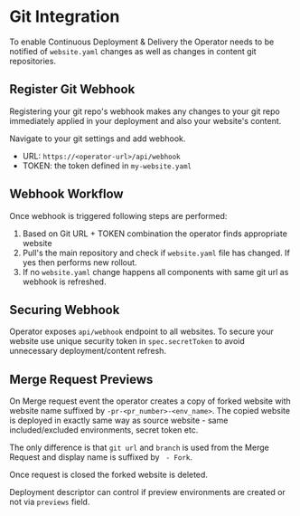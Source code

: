 # Git Integration

To enable Continuous Deployment & Delivery the Operator needs to be notified of `website.yaml` changes as well as
changes in content git repositories.

## Register Git Webhook

Registering your git repo's webhook makes any changes to your git repo immediately applied in your deployment and also
your website's content.

Navigate to your git settings and add webhook.

* URL: `https://<operator-url>/api/webhook`
* TOKEN: the token defined in `my-website.yaml`

## Webhook Workflow

Once webhook is triggered following steps are performed:

1. Based on Git URL + TOKEN combination the operator finds appropriate website
2. Pull's the main repository and check if `website.yaml` file has changed. If yes then performs new rollout.
3. If no `website.yaml` change happens all components with same git url as webhook is refreshed.

## Securing Webhook

Operator exposes `api/webhook` endpoint to all websites. To secure your website use unique security token
in `spec.secretToken`
to avoid unnecessary deployment/content refresh.

## Merge Request Previews

On Merge request event the operator creates a copy of forked website with website name suffixed
by `-pr-<pr_number>-<env_name>`. The copied website is deployed in exactly same way as source website - same
included/excluded environments, secret token etc.

The only difference is that `git url` and `branch` is used from the Merge Request and display name is suffixed
by ` - Fork`.

Once request is closed the forked website is deleted.

Deployment descriptor can control if preview environments are created or not via `previews` field.
